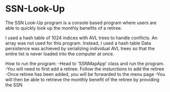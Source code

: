 # SSN-Look-Up
The SSN Look-Up program is a console based program where users are able to quickly look up the monthly benefits of a retiree. 

I used a hash table of 1024 indices with AVL trees to handle conflicts. 
An array was not used for this program. Instead, I used a hash table 
Data persistence was achieved by serializing individual AVL trees so that the entire list is never loaded into the computer at once. 


How to run the program: 
-Head to 'SSNMapApp' class and run the program. 
-You will need to first add a retiree. Follow the insturctions to add the retiree
-Once retiree has been added, you will be forwarded to the menu page
-You will then be able to retrieve the monthly benefit of the retiree by providing the SSN 
